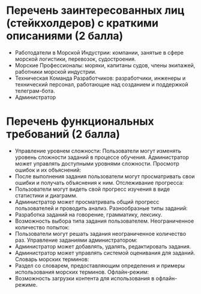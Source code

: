 # Перечень заинтересованных лиц (стейкхолдеров) с краткими описаниями (2 балла)
- Работодатели в Морской Индустрии: компании, занятые в сфере морской логистики, перевозок, судостроения.
- Морские Профессионалы: моряки, капитаны судов, члены экипажей, работники морской индустрии.
- Техническая Команда Разработчиков: разработчики, инженеры и технический персонал, работающие над созданием и поддержкой телеграм-бота.
- Администратор 
# Перечень функциональных требований (2 балла)
- Управление уровнем сложности:
   Пользователи могут изменять уровень сложности заданий в процессе обучения.
   Администратор может управлять доступными уровнями сложности.
Просмотр ошибок и их объяснений:
- После выполнения задания пользователи могут просматривать свои ошибки и получать объяснения к ним.
Отслеживание прогресса:
- Пользователи могут видеть свой прогресс изучения в виде статистики и диаграмм.
- Администратор может просматривать общий прогресс пользователей и проводить анализ.
Разнообразные типы заданий:
- Разработка заданий на говорение, грамматику, лексику.
- Возможность выбора типа задания пользователем.
Неограниченное количество попыток:
- Пользователи могут решать задания неограниченное количество раз.
Управление заданиями администратором:
- Администратор может добавлять, удалять, редактировать задания.
- Администратор может управлять системой оценивания для заданий.
Словарь морских терминов:
- Раздел со словарем, предоставляющим определения и примеры использования морских терминов.
Офлайн-режим:
- Возможность загрузки контента для использования в офлайн-режиме.

